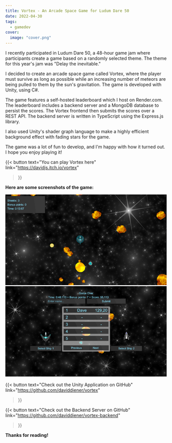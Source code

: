 ```yaml
---
title: Vortex - An Arcade Space Game for Ludum Dare 50
date: 2022-04-30
tags:
  - gamedev
cover:
  image: "cover.png"
---
```


I recently participated in Ludum Dare 50, a 48-hour game jam where participants create a game based on a randomly selected theme. The theme for this year's jam was "Delay the inevitable."

I decided to create an arcade space game called Vortex, where the player must survive as long as possible while an increasing number of meteors are being pulled to them by the sun's gravitation. The game is developed with Unity, using C#.

The game features a self-hosted leaderboard which I host on Render.com. The leaderboard includes a backend server and a MongoDB database to persist the scores. The Vortex frontend then submits the scores over a REST API. The backend server is written in TypeScript using the Express.js library.

I also used Unity's shader graph language to make a highly efficient background effect with fading stars for the game.

The game was a lot of fun to develop, and I'm happy with how it turned out. I hope you enjoy playing it!

{{< button 
text="You can play Vortex here" 
link="https://davidjs.itch.io/vortex" 
>}}

**Here are some screenshots of the game:**

![Image of the player ship flying through a field of meteors](vortex_1.png)
![Image of the leaderboard screen](vortex_2.png)



{{< button
text="Check out the Unity Application on GitHub" 
link="https://github.com/daviddiener/vortex" 
>}}

{{< button
text="Check out the Backend Server on GitHub" 
link="https://github.com/daviddiener/vortex-backend" 
>}}


**Thanks for reading!**